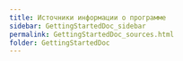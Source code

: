```yaml
---
title: Источники информации о программе
sidebar: GettingStartedDoc_sidebar
permalink: GettingStartedDoc_sources.html
folder: GettingStartedDoc
---
```



